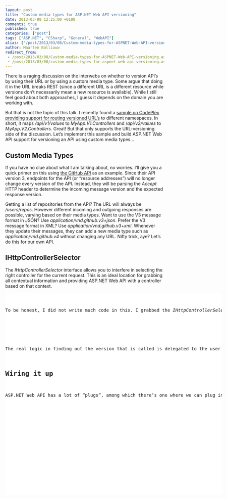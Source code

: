 ```yaml
---
layout: post
title: "Custom media types for ASP.NET Web API versioning"
date: 2013-03-08 12:25:00 +0100
comments: true
published: true
categories: ["post"]
tags: ["ASP.NET", "CSharp", "General", "WebAPI"]
alias: ["/post/2013/03/08/Custom-media-types-for-ASPNET-Web-API-versioning.aspx", "/post/2013/03/08/custom-media-types-for-aspnet-web-api-versioning.aspx"]
author: Maarten Balliauw
redirect_from:
 - /post/2013/03/08/Custom-media-types-for-ASPNET-Web-API-versioning.aspx
 - /post/2013/03/08/custom-media-types-for-aspnet-web-api-versioning.aspx
---
```

<p>There is a raging discussion on the interwebs on whether to version API&rsquo;s by using their URL or by using a custom media type. Some argue that doing it in the URL breaks REST (since a different URL is a different resource while versions don&rsquo;t necessarily mean a new resource is available). While I still feel good about both approaches, I guess it depends on the domain you are working with.</p>
<p>But that is not the topic of this talk. I recently found a <a href="http://aspnet.codeplex.com/SourceControl/changeset/view/0e68a22781fd#Samples/WebApi/NamespaceControllerSelector/ReadMe.txt">sample on CodePlex providing support for routing versioned URL&rsquo;s</a> to different namespaces. In short, it maps <em>/api/v1/values</em> to <em>MyApp.V1.Controllers</em> and /<em>api/v2/values</em> to <em>MyApp.V2.Controllers</em>. Great! But that only supports the URL-versioning side of the discussion. Let&rsquo;s implement this sample and build ASP.NET Web API support for versioning an API using custom media types&hellip;</p>
<h2>Custom Media Types</h2>
<p>If you have no clue about what I am talking about, no worries. I&rsquo;ll give you a quick primer on this using <a href="http://developer.github.com/v3/media/">the GitHub API</a> as an example. Since their API version 3, endpoints for the API (or &ldquo;resource addresses&rdquo;) will no longer change every version of the API. Instead, they will be parsing the <em>Accept</em> HTTP header to determine the incoming message version and the expected response version.</p>
<p>Getting a list of repositories from the API? The URL will always be <em>/users/repos</em>. However different incoming and outgoing responses are possible, varying based on their media types. Want to use the V3 message format in JSON? Use <em>application/vnd.github.v3+json</em>. Prefer the V3 message format in XML? Use<em> application/vnd.github.v3+xml</em>. Whenever they update their messages, they can add a new media type such as <em>application/vnd.github.v4</em> without changing any URL. Nifty trick, aye? Let&rsquo;s do this for our own API.</p>
<h2>IHttpControllerSelector</h2>
<p>The <em>IHttpControllerSelector</em> interface allows you to interfere in selecting the right controller for the current request. This is an ideal location for grabbing all contextual information and providing ASP.NET Web API with a controller based on that context.</p>
<div id="scid:9D7513F9-C04C-4721-824A-2B34F0212519:63070af6-b41b-499f-8fdb-88c3516ade38" class="wlWriterEditableSmartContent" style="float: none; margin: 0px; display: inline; padding: 0px;">
<pre style="width: 687px; height: 638px; background-color: white; overflow: auto;"><div><!--

Code highlighting produced by Actipro CodeHighlighter (freeware)
http://www.CodeHighlighter.com/

--><span style="color: #008080;">  1</span> <span style="color: #0000ff;">public</span><span style="color: #000000;"> </span><span style="color: #0000ff;">class</span><span style="color: #000000;"> AcceptHeaderControllerSelector </span><span style="color: #000000;">:</span><span style="color: #000000;"> IHttpControllerSelector
</span><span style="color: #008080;">  2</span> <span style="color: #000000;">{
</span><span style="color: #008080;">  3</span> <span style="color: #000000;">    </span><span style="color: #0000ff;">private</span><span style="color: #000000;"> </span><span style="color: #0000ff;">const</span><span style="color: #000000;"> </span><span style="color: #0000ff;">string</span><span style="color: #000000;"> ControllerKey </span><span style="color: #000000;">=</span><span style="color: #000000;"> </span><span style="color: #000000;">"</span><span style="color: #000000;">controller</span><span style="color: #000000;">"</span><span style="color: #000000;">;
</span><span style="color: #008080;">  4</span> <span style="color: #000000;">
</span><span style="color: #008080;">  5</span> <span style="color: #000000;">    </span><span style="color: #0000ff;">private</span><span style="color: #000000;"> readonly HttpConfiguration _configuration;
</span><span style="color: #008080;">  6</span> <span style="color: #000000;">    </span><span style="color: #0000ff;">private</span><span style="color: #000000;"> readonly Func</span><span style="color: #000000;">&lt;</span><span style="color: #000000;">MediaTypeHeaderValue</span><span style="color: #000000;">,</span><span style="color: #000000;"> </span><span style="color: #0000ff;">string</span><span style="color: #000000;">&gt;</span><span style="color: #000000;"> _namespaceResolver;
</span><span style="color: #008080;">  7</span> <span style="color: #000000;">    </span><span style="color: #0000ff;">private</span><span style="color: #000000;"> readonly Lazy</span><span style="color: #000000;">&lt;</span><span style="color: #000000;">Dictionary</span><span style="color: #000000;">&lt;</span><span style="color: #0000ff;">string</span><span style="color: #000000;">,</span><span style="color: #000000;"> HttpControllerDescriptor</span><span style="color: #000000;">&gt;&gt;</span><span style="color: #000000;"> _controllers;
</span><span style="color: #008080;">  8</span> <span style="color: #000000;">    </span><span style="color: #0000ff;">private</span><span style="color: #000000;"> readonly HashSet</span><span style="color: #000000;">&lt;</span><span style="color: #0000ff;">string</span><span style="color: #000000;">&gt;</span><span style="color: #000000;"> _duplicates;
</span><span style="color: #008080;">  9</span> <span style="color: #000000;">
</span><span style="color: #008080;"> 10</span> <span style="color: #000000;">    </span><span style="color: #0000ff;">public</span><span style="color: #000000;"> AcceptHeaderControllerSelector(HttpConfiguration config</span><span style="color: #000000;">,</span><span style="color: #000000;"> Func</span><span style="color: #000000;">&lt;</span><span style="color: #000000;">MediaTypeHeaderValue</span><span style="color: #000000;">,</span><span style="color: #000000;"> </span><span style="color: #0000ff;">string</span><span style="color: #000000;">&gt;</span><span style="color: #000000;"> namespaceResolver)
</span><span style="color: #008080;"> 11</span> <span style="color: #000000;">    {
</span><span style="color: #008080;"> 12</span> <span style="color: #000000;">        _configuration </span><span style="color: #000000;">=</span><span style="color: #000000;"> config;
</span><span style="color: #008080;"> 13</span> <span style="color: #000000;">        _namespaceResolver </span><span style="color: #000000;">=</span><span style="color: #000000;"> namespaceResolver;
</span><span style="color: #008080;"> 14</span> <span style="color: #000000;">        _duplicates </span><span style="color: #000000;">=</span><span style="color: #000000;"> </span><span style="color: #0000ff;">new</span><span style="color: #000000;"> HashSet</span><span style="color: #000000;">&lt;</span><span style="color: #0000ff;">string</span><span style="color: #000000;">&gt;</span><span style="color: #000000;">(StringComparer</span><span style="color: #000000;">.</span><span style="color: #000000;">OrdinalIgnoreCase);
</span><span style="color: #008080;"> 15</span> <span style="color: #000000;">        _controllers </span><span style="color: #000000;">=</span><span style="color: #000000;"> </span><span style="color: #0000ff;">new</span><span style="color: #000000;"> Lazy</span><span style="color: #000000;">&lt;</span><span style="color: #000000;">Dictionary</span><span style="color: #000000;">&lt;</span><span style="color: #0000ff;">string</span><span style="color: #000000;">,</span><span style="color: #000000;"> HttpControllerDescriptor</span><span style="color: #000000;">&gt;&gt;</span><span style="color: #000000;">(InitializeControllerDictionary);
</span><span style="color: #008080;"> 16</span> <span style="color: #000000;">    }
</span><span style="color: #008080;"> 17</span> <span style="color: #000000;">
</span><span style="color: #008080;"> 18</span> <span style="color: #000000;">    </span><span style="color: #0000ff;">private</span><span style="color: #000000;"> Dictionary</span><span style="color: #000000;">&lt;</span><span style="color: #0000ff;">string</span><span style="color: #000000;">,</span><span style="color: #000000;"> HttpControllerDescriptor</span><span style="color: #000000;">&gt;</span><span style="color: #000000;"> InitializeControllerDictionary()
</span><span style="color: #008080;"> 19</span> <span style="color: #000000;">    {
</span><span style="color: #008080;"> 20</span> <span style="color: #000000;">        </span><span style="color: #0000ff;">var</span><span style="color: #000000;"> dictionary </span><span style="color: #000000;">=</span><span style="color: #000000;"> </span><span style="color: #0000ff;">new</span><span style="color: #000000;"> Dictionary</span><span style="color: #000000;">&lt;</span><span style="color: #0000ff;">string</span><span style="color: #000000;">,</span><span style="color: #000000;"> HttpControllerDescriptor</span><span style="color: #000000;">&gt;</span><span style="color: #000000;">(StringComparer</span><span style="color: #000000;">.</span><span style="color: #000000;">OrdinalIgnoreCase);
</span><span style="color: #008080;"> 21</span> <span style="color: #000000;">
</span><span style="color: #008080;"> 22</span> <span style="color: #000000;">        </span><span style="color: #008000;">//</span><span style="color: #008000;"> Create a lookup table where key is "namespace.controller". The value of "namespace" is the last
</span><span style="color: #008080;"> 23</span> <span style="color: #008000;">        // segment of the full namespace. For example:
</span><span style="color: #008080;"> 24</span> <span style="color: #008000;">        // MyApplication.Controllers.V1.ProductsController =&gt; "V1.Products"</span><span style="color: #008000;">
</span><span style="color: #008080;"> 25</span> <span style="color: #000000;">        IAssembliesResolver assembliesResolver </span><span style="color: #000000;">=</span><span style="color: #000000;"> _configuration</span><span style="color: #000000;">.</span><span style="color: #000000;">Services</span><span style="color: #000000;">.</span><span style="color: #000000;">GetAssembliesResolver();
</span><span style="color: #008080;"> 26</span> <span style="color: #000000;">        IHttpControllerTypeResolver controllersResolver </span><span style="color: #000000;">=</span><span style="color: #000000;"> _configuration</span><span style="color: #000000;">.</span><span style="color: #000000;">Services</span><span style="color: #000000;">.</span><span style="color: #000000;">GetHttpControllerTypeResolver();
</span><span style="color: #008080;"> 27</span> <span style="color: #000000;">
</span><span style="color: #008080;"> 28</span> <span style="color: #000000;">        ICollection</span><span style="color: #000000;">&lt;</span><span style="color: #000000;">Type</span><span style="color: #000000;">&gt;</span><span style="color: #000000;"> controllerTypes </span><span style="color: #000000;">=</span><span style="color: #000000;"> controllersResolver</span><span style="color: #000000;">.</span><span style="color: #000000;">GetControllerTypes(assembliesResolver);
</span><span style="color: #008080;"> 29</span> <span style="color: #000000;">
</span><span style="color: #008080;"> 30</span> <span style="color: #000000;">        </span><span style="color: #0000ff;">foreach</span><span style="color: #000000;"> (Type t in controllerTypes)
</span><span style="color: #008080;"> 31</span> <span style="color: #000000;">        {
</span><span style="color: #008080;"> 32</span> <span style="color: #000000;">            </span><span style="color: #0000ff;">var</span><span style="color: #000000;"> segments </span><span style="color: #000000;">=</span><span style="color: #000000;"> t</span><span style="color: #000000;">.</span><span style="color: #000000;">Namespace</span><span style="color: #000000;">.</span><span style="color: #008080;">Split</span><span style="color: #000000;">(Type</span><span style="color: #000000;">.</span><span style="color: #000000;">Delimiter);
</span><span style="color: #008080;"> 33</span> <span style="color: #000000;">
</span><span style="color: #008080;"> 34</span> <span style="color: #000000;">            </span><span style="color: #008000;">//</span><span style="color: #008000;"> For the dictionary key, strip "Controller" from the end of the type name.
</span><span style="color: #008080;"> 35</span> <span style="color: #008000;">            // This matches the behavior of DefaultHttpControllerSelector.</span><span style="color: #008000;">
</span><span style="color: #008080;"> 36</span> <span style="color: #000000;">            </span><span style="color: #0000ff;">var</span><span style="color: #000000;"> controllerName </span><span style="color: #000000;">=</span><span style="color: #000000;"> t</span><span style="color: #000000;">.</span><span style="color: #000000;">Name</span><span style="color: #000000;">.</span><span style="color: #000000;">Remove(t</span><span style="color: #000000;">.</span><span style="color: #000000;">Name</span><span style="color: #000000;">.</span><span style="color: #000000;">Length </span><span style="color: #000000;">-</span><span style="color: #000000;"> DefaultHttpControllerSelector</span><span style="color: #000000;">.</span><span style="color: #000000;">ControllerSuffix</span><span style="color: #000000;">.</span><span style="color: #000000;">Length);
</span><span style="color: #008080;"> 37</span> <span style="color: #000000;">
</span><span style="color: #008080;"> 38</span> <span style="color: #000000;">            </span><span style="color: #0000ff;">var</span><span style="color: #000000;"> </span><span style="color: #008080;">key</span><span style="color: #000000;"> </span><span style="color: #000000;">=</span><span style="color: #000000;"> </span><span style="color: #0000ff;">String</span><span style="color: #000000;">.</span><span style="color: #000000;">Format(CultureInfo</span><span style="color: #000000;">.</span><span style="color: #000000;">InvariantCulture</span><span style="color: #000000;">,</span><span style="color: #000000;"> </span><span style="color: #000000;">"</span><span style="color: #000000;">{0}.{1}</span><span style="color: #000000;">"</span><span style="color: #000000;">,</span><span style="color: #000000;"> segments[segments</span><span style="color: #000000;">.</span><span style="color: #000000;">Length </span><span style="color: #000000;">-</span><span style="color: #000000;"> </span><span style="color: #000000;">1</span><span style="color: #000000;">]</span><span style="color: #000000;">,</span><span style="color: #000000;"> controllerName);
</span><span style="color: #008080;"> 39</span> <span style="color: #000000;">
</span><span style="color: #008080;"> 40</span> <span style="color: #000000;">            </span><span style="color: #008000;">//</span><span style="color: #008000;"> Check for duplicate keys.</span><span style="color: #008000;">
</span><span style="color: #008080;"> 41</span> <span style="color: #000000;">            </span><span style="color: #0000ff;">if</span><span style="color: #000000;"> (dictionary</span><span style="color: #000000;">.</span><span style="color: #000000;">Keys</span><span style="color: #000000;">.</span><span style="color: #000000;">Contains(</span><span style="color: #008080;">key</span><span style="color: #000000;">))
</span><span style="color: #008080;"> 42</span> <span style="color: #000000;">            {
</span><span style="color: #008080;"> 43</span> <span style="color: #000000;">                _duplicates</span><span style="color: #000000;">.</span><span style="color: #000000;">Add(</span><span style="color: #008080;">key</span><span style="color: #000000;">);
</span><span style="color: #008080;"> 44</span> <span style="color: #000000;">            }
</span><span style="color: #008080;"> 45</span> <span style="color: #000000;">            </span><span style="color: #0000ff;">else</span><span style="color: #000000;">
</span><span style="color: #008080;"> 46</span> <span style="color: #000000;">            {
</span><span style="color: #008080;"> 47</span> <span style="color: #000000;">                dictionary[</span><span style="color: #008080;">key</span><span style="color: #000000;">] </span><span style="color: #000000;">=</span><span style="color: #000000;"> </span><span style="color: #0000ff;">new</span><span style="color: #000000;"> HttpControllerDescriptor(_configuration</span><span style="color: #000000;">,</span><span style="color: #000000;"> t</span><span style="color: #000000;">.</span><span style="color: #000000;">Name</span><span style="color: #000000;">,</span><span style="color: #000000;"> t);  
</span><span style="color: #008080;"> 48</span> <span style="color: #000000;">            }
</span><span style="color: #008080;"> 49</span> <span style="color: #000000;">        }
</span><span style="color: #008080;"> 50</span> <span style="color: #000000;">
</span><span style="color: #008080;"> 51</span> <span style="color: #000000;">        </span><span style="color: #008000;">//</span><span style="color: #008000;"> Remove any duplicates from the dictionary, because these create ambiguous matches. 
</span><span style="color: #008080;"> 52</span> <span style="color: #008000;">        // For example, "Foo.V1.ProductsController" and "Bar.V1.ProductsController" both map to "v1.products".</span><span style="color: #008000;">
</span><span style="color: #008080;"> 53</span> <span style="color: #000000;">        </span><span style="color: #0000ff;">foreach</span><span style="color: #000000;"> (</span><span style="color: #0000ff;">string</span><span style="color: #000000;"> s in _duplicates)
</span><span style="color: #008080;"> 54</span> <span style="color: #000000;">        {
</span><span style="color: #008080;"> 55</span> <span style="color: #000000;">            dictionary</span><span style="color: #000000;">.</span><span style="color: #000000;">Remove(s);
</span><span style="color: #008080;"> 56</span> <span style="color: #000000;">        }
</span><span style="color: #008080;"> 57</span> <span style="color: #000000;">        </span><span style="color: #0000ff;">return</span><span style="color: #000000;"> dictionary;
</span><span style="color: #008080;"> 58</span> <span style="color: #000000;">    }
</span><span style="color: #008080;"> 59</span> <span style="color: #000000;">
</span><span style="color: #008080;"> 60</span> <span style="color: #000000;">    </span><span style="color: #008000;">//</span><span style="color: #008000;"> Get a value from the route data, if present.</span><span style="color: #008000;">
</span><span style="color: #008080;"> 61</span> <span style="color: #000000;">    </span><span style="color: #0000ff;">private</span><span style="color: #000000;"> </span><span style="color: #0000ff;">static</span><span style="color: #000000;"> T GetRouteVariable</span><span style="color: #000000;">&lt;</span><span style="color: #000000;">T</span><span style="color: #000000;">&gt;</span><span style="color: #000000;">(IHttpRouteData routeData</span><span style="color: #000000;">,</span><span style="color: #000000;"> </span><span style="color: #0000ff;">string</span><span style="color: #000000;"> name)
</span><span style="color: #008080;"> 62</span> <span style="color: #000000;">    {
</span><span style="color: #008080;"> 63</span> <span style="color: #000000;">        </span><span style="color: #0000ff;">object</span><span style="color: #000000;"> result </span><span style="color: #000000;">=</span><span style="color: #000000;"> </span><span style="color: #0000ff;">null</span><span style="color: #000000;">;
</span><span style="color: #008080;"> 64</span> <span style="color: #000000;">        </span><span style="color: #0000ff;">if</span><span style="color: #000000;"> (routeData</span><span style="color: #000000;">.</span><span style="color: #000000;">Values</span><span style="color: #000000;">.</span><span style="color: #000000;">TryGetValue(name</span><span style="color: #000000;">,</span><span style="color: #000000;"> out result))
</span><span style="color: #008080;"> 65</span> <span style="color: #000000;">        {
</span><span style="color: #008080;"> 66</span> <span style="color: #000000;">            </span><span style="color: #0000ff;">return</span><span style="color: #000000;"> (T)result;
</span><span style="color: #008080;"> 67</span> <span style="color: #000000;">        }
</span><span style="color: #008080;"> 68</span> <span style="color: #000000;">        </span><span style="color: #0000ff;">return</span><span style="color: #000000;"> </span><span style="color: #0000ff;">default</span><span style="color: #000000;">(T);
</span><span style="color: #008080;"> 69</span> <span style="color: #000000;">    }
</span><span style="color: #008080;"> 70</span> <span style="color: #000000;">
</span><span style="color: #008080;"> 71</span> <span style="color: #000000;">    </span><span style="color: #0000ff;">public</span><span style="color: #000000;"> HttpControllerDescriptor SelectController(HttpRequestMessage request)
</span><span style="color: #008080;"> 72</span> <span style="color: #000000;">    {
</span><span style="color: #008080;"> 73</span> <span style="color: #000000;">        IHttpRouteData routeData </span><span style="color: #000000;">=</span><span style="color: #000000;"> request</span><span style="color: #000000;">.</span><span style="color: #000000;">GetRouteData();
</span><span style="color: #008080;"> 74</span> <span style="color: #000000;">        </span><span style="color: #0000ff;">if</span><span style="color: #000000;"> (routeData </span><span style="color: #000000;">==</span><span style="color: #000000;"> </span><span style="color: #0000ff;">null</span><span style="color: #000000;">)
</span><span style="color: #008080;"> 75</span> <span style="color: #000000;">        {
</span><span style="color: #008080;"> 76</span> <span style="color: #000000;">            </span><span style="color: #0000ff;">throw</span><span style="color: #000000;"> </span><span style="color: #0000ff;">new</span><span style="color: #000000;"> HttpResponseException(HttpStatusCode</span><span style="color: #000000;">.</span><span style="color: #000000;">NotFound);
</span><span style="color: #008080;"> 77</span> <span style="color: #000000;">        }
</span><span style="color: #008080;"> 78</span> <span style="color: #000000;">
</span><span style="color: #008080;"> 79</span> <span style="color: #000000;">        </span><span style="color: #008000;">//</span><span style="color: #008000;"> Get the namespace and controller variables from the route data.</span><span style="color: #008000;">
</span><span style="color: #008080;"> 80</span> <span style="color: #000000;">        </span><span style="color: #0000ff;">string</span><span style="color: #000000;"> namespaceName </span><span style="color: #000000;">=</span><span style="color: #000000;"> </span><span style="color: #0000ff;">null</span><span style="color: #000000;">;
</span><span style="color: #008080;"> 81</span> <span style="color: #000000;">        </span><span style="color: #0000ff;">foreach</span><span style="color: #000000;"> (</span><span style="color: #0000ff;">var</span><span style="color: #000000;"> accepts in request</span><span style="color: #000000;">.</span><span style="color: #000000;">Headers</span><span style="color: #000000;">.</span><span style="color: #000000;">Accept)
</span><span style="color: #008080;"> 82</span> <span style="color: #000000;">        {
</span><span style="color: #008080;"> 83</span> <span style="color: #000000;">            namespaceName </span><span style="color: #000000;">=</span><span style="color: #000000;"> _namespaceResolver(accepts);
</span><span style="color: #008080;"> 84</span> <span style="color: #000000;">            </span><span style="color: #0000ff;">if</span><span style="color: #000000;"> (namespaceName </span><span style="color: #000000;">!=</span><span style="color: #000000;"> </span><span style="color: #0000ff;">null</span><span style="color: #000000;">)
</span><span style="color: #008080;"> 85</span> <span style="color: #000000;">            {
</span><span style="color: #008080;"> 86</span> <span style="color: #000000;">                </span><span style="color: #0000ff;">break</span><span style="color: #000000;">;
</span><span style="color: #008080;"> 87</span> <span style="color: #000000;">            }
</span><span style="color: #008080;"> 88</span> <span style="color: #000000;">        } 
</span><span style="color: #008080;"> 89</span> <span style="color: #000000;">        </span><span style="color: #0000ff;">if</span><span style="color: #000000;"> (namespaceName </span><span style="color: #000000;">==</span><span style="color: #000000;"> </span><span style="color: #0000ff;">null</span><span style="color: #000000;">)
</span><span style="color: #008080;"> 90</span> <span style="color: #000000;">        {
</span><span style="color: #008080;"> 91</span> <span style="color: #000000;">            </span><span style="color: #0000ff;">throw</span><span style="color: #000000;"> </span><span style="color: #0000ff;">new</span><span style="color: #000000;"> HttpResponseException(HttpStatusCode</span><span style="color: #000000;">.</span><span style="color: #000000;">NotFound);
</span><span style="color: #008080;"> 92</span> <span style="color: #000000;">        }
</span><span style="color: #008080;"> 93</span> <span style="color: #000000;">
</span><span style="color: #008080;"> 94</span> <span style="color: #000000;">        </span><span style="color: #0000ff;">string</span><span style="color: #000000;"> controllerName </span><span style="color: #000000;">=</span><span style="color: #000000;"> GetRouteVariable</span><span style="color: #000000;">&lt;</span><span style="color: #0000ff;">string</span><span style="color: #000000;">&gt;</span><span style="color: #000000;">(routeData</span><span style="color: #000000;">,</span><span style="color: #000000;"> ControllerKey);
</span><span style="color: #008080;"> 95</span> <span style="color: #000000;">        </span><span style="color: #0000ff;">if</span><span style="color: #000000;"> (controllerName </span><span style="color: #000000;">==</span><span style="color: #000000;"> </span><span style="color: #0000ff;">null</span><span style="color: #000000;">)
</span><span style="color: #008080;"> 96</span> <span style="color: #000000;">        {
</span><span style="color: #008080;"> 97</span> <span style="color: #000000;">            </span><span style="color: #0000ff;">throw</span><span style="color: #000000;"> </span><span style="color: #0000ff;">new</span><span style="color: #000000;"> HttpResponseException(HttpStatusCode</span><span style="color: #000000;">.</span><span style="color: #000000;">NotFound);
</span><span style="color: #008080;"> 98</span> <span style="color: #000000;">        }
</span><span style="color: #008080;"> 99</span> <span style="color: #000000;">
</span><span style="color: #008080;">100</span> <span style="color: #000000;">        </span><span style="color: #008000;">//</span><span style="color: #008000;"> Find a matching controller.</span><span style="color: #008000;">
</span><span style="color: #008080;">101</span> <span style="color: #000000;">        </span><span style="color: #0000ff;">string</span><span style="color: #000000;"> </span><span style="color: #008080;">key</span><span style="color: #000000;"> </span><span style="color: #000000;">=</span><span style="color: #000000;"> </span><span style="color: #0000ff;">String</span><span style="color: #000000;">.</span><span style="color: #000000;">Format(CultureInfo</span><span style="color: #000000;">.</span><span style="color: #000000;">InvariantCulture</span><span style="color: #000000;">,</span><span style="color: #000000;"> </span><span style="color: #000000;">"</span><span style="color: #000000;">{0}.{1}</span><span style="color: #000000;">"</span><span style="color: #000000;">,</span><span style="color: #000000;"> namespaceName</span><span style="color: #000000;">,</span><span style="color: #000000;"> controllerName);
</span><span style="color: #008080;">102</span> <span style="color: #000000;">
</span><span style="color: #008080;">103</span> <span style="color: #000000;">        HttpControllerDescriptor controllerDescriptor;
</span><span style="color: #008080;">104</span> <span style="color: #000000;">        </span><span style="color: #0000ff;">if</span><span style="color: #000000;"> (_controllers</span><span style="color: #000000;">.</span><span style="color: #000000;">Value</span><span style="color: #000000;">.</span><span style="color: #000000;">TryGetValue(</span><span style="color: #008080;">key</span><span style="color: #000000;">,</span><span style="color: #000000;"> out controllerDescriptor))
</span><span style="color: #008080;">105</span> <span style="color: #000000;">        {
</span><span style="color: #008080;">106</span> <span style="color: #000000;">            </span><span style="color: #0000ff;">return</span><span style="color: #000000;"> controllerDescriptor;
</span><span style="color: #008080;">107</span> <span style="color: #000000;">        }
</span><span style="color: #008080;">108</span> <span style="color: #000000;">        </span><span style="color: #0000ff;">else</span><span style="color: #000000;"> </span><span style="color: #0000ff;">if</span><span style="color: #000000;"> (_duplicates</span><span style="color: #000000;">.</span><span style="color: #000000;">Contains(</span><span style="color: #008080;">key</span><span style="color: #000000;">))
</span><span style="color: #008080;">109</span> <span style="color: #000000;">        {
</span><span style="color: #008080;">110</span> <span style="color: #000000;">            </span><span style="color: #0000ff;">throw</span><span style="color: #000000;"> </span><span style="color: #0000ff;">new</span><span style="color: #000000;"> HttpResponseException(
</span><span style="color: #008080;">111</span> <span style="color: #000000;">                request</span><span style="color: #000000;">.</span><span style="color: #000000;">CreateErrorResponse(HttpStatusCode</span><span style="color: #000000;">.</span><span style="color: #000000;">InternalServerError</span><span style="color: #000000;">,</span><span style="color: #000000;">
</span><span style="color: #008080;">112</span> <span style="color: #000000;">                </span><span style="color: #000000;">"</span><span style="color: #000000;">Multiple controllers were found that match this request.</span><span style="color: #000000;">"</span><span style="color: #000000;">));
</span><span style="color: #008080;">113</span> <span style="color: #000000;">        }
</span><span style="color: #008080;">114</span> <span style="color: #000000;">        </span><span style="color: #0000ff;">else</span><span style="color: #000000;">
</span><span style="color: #008080;">115</span> <span style="color: #000000;">        {
</span><span style="color: #008080;">116</span> <span style="color: #000000;">            </span><span style="color: #0000ff;">throw</span><span style="color: #000000;"> </span><span style="color: #0000ff;">new</span><span style="color: #000000;"> HttpResponseException(HttpStatusCode</span><span style="color: #000000;">.</span><span style="color: #000000;">NotFound);
</span><span style="color: #008080;">117</span> <span style="color: #000000;">        }
</span><span style="color: #008080;">118</span> <span style="color: #000000;">    }
</span><span style="color: #008080;">119</span> <span style="color: #000000;">
</span><span style="color: #008080;">120</span> <span style="color: #000000;">    </span><span style="color: #0000ff;">public</span><span style="color: #000000;"> IDictionary</span><span style="color: #000000;">&lt;</span><span style="color: #0000ff;">string</span><span style="color: #000000;">,</span><span style="color: #000000;"> HttpControllerDescriptor</span><span style="color: #000000;">&gt;</span><span style="color: #000000;"> GetControllerMapping()
</span><span style="color: #008080;">121</span> <span style="color: #000000;">    {
</span><span style="color: #008080;">122</span> <span style="color: #000000;">        </span><span style="color: #0000ff;">return</span><span style="color: #000000;"> _controllers</span><span style="color: #000000;">.</span><span style="color: #000000;">Value;
</span><span style="color: #008080;">123</span> <span style="color: #000000;">    }
</span><span style="color: #008080;">124</span> <span style="color: #000000;">}</span></div></pre>
<!-- Code inserted with Steve Dunn's Windows Live Writer Code Formatter Plugin.  http://dunnhq.com --></div>
<p>To be honest, I did not write much code in this. I grabbed the <em>IHttpControllerSelector</em> implementation <a href="http://aspnet.codeplex.com/SourceControl/changeset/view/0e68a22781fd#Samples/WebApi/NamespaceControllerSelector/ReadMe.txt">from the sample on CodePlex</a> and added just these lines to check the <em>Accept</em> header instead.</p>
<div id="scid:9D7513F9-C04C-4721-824A-2B34F0212519:d37ba3fc-cfe6-4c45-8034-50eb77e30b0b" class="wlWriterEditableSmartContent" style="float: none; margin: 0px; display: inline; padding: 0px;">
<pre style="width: 687px; height: 225px; background-color: white; overflow: auto;"><div><!--

Code highlighting produced by Actipro CodeHighlighter (freeware)
http://www.CodeHighlighter.com/

--><span style="color: #008080;"> 1</span> <span style="color: #008000;">//</span><span style="color: #008000;"> Get the namespace and controller variables from the route data.</span><span style="color: #008000;">
</span><span style="color: #008080;"> 2</span> <span style="color: #0000ff;">string</span><span style="color: #000000;"> namespaceName </span><span style="color: #000000;">=</span><span style="color: #000000;"> </span><span style="color: #0000ff;">null</span><span style="color: #000000;">;
</span><span style="color: #008080;"> 3</span> <span style="color: #0000ff;">foreach</span><span style="color: #000000;"> (</span><span style="color: #0000ff;">var</span><span style="color: #000000;"> accepts in request</span><span style="color: #000000;">.</span><span style="color: #000000;">Headers</span><span style="color: #000000;">.</span><span style="color: #000000;">Accept)
</span><span style="color: #008080;"> 4</span> <span style="color: #000000;">{
</span><span style="color: #008080;"> 5</span> <span style="color: #000000;">    namespaceName </span><span style="color: #000000;">=</span><span style="color: #000000;"> _namespaceResolver(accepts);
</span><span style="color: #008080;"> 6</span> <span style="color: #000000;">    </span><span style="color: #0000ff;">if</span><span style="color: #000000;"> (namespaceName </span><span style="color: #000000;">!=</span><span style="color: #000000;"> </span><span style="color: #0000ff;">null</span><span style="color: #000000;">)
</span><span style="color: #008080;"> 7</span> <span style="color: #000000;">    {
</span><span style="color: #008080;"> 8</span> <span style="color: #000000;">        </span><span style="color: #0000ff;">break</span><span style="color: #000000;">;
</span><span style="color: #008080;"> 9</span> <span style="color: #000000;">    }
</span><span style="color: #008080;">10</span> <span style="color: #000000;">} 
</span><span style="color: #008080;">11</span> <span style="color: #0000ff;">if</span><span style="color: #000000;"> (namespaceName </span><span style="color: #000000;">==</span><span style="color: #000000;"> </span><span style="color: #0000ff;">null</span><span style="color: #000000;">)
</span><span style="color: #008080;">12</span> <span style="color: #000000;">{
</span><span style="color: #008080;">13</span> <span style="color: #000000;">    </span><span style="color: #0000ff;">throw</span><span style="color: #000000;"> </span><span style="color: #0000ff;">new</span><span style="color: #000000;"> HttpResponseException(HttpStatusCode</span><span style="color: #000000;">.</span><span style="color: #000000;">NotFound);
</span><span style="color: #008080;">14</span> <span style="color: #000000;">}</span></div></pre>
<!-- Code inserted with Steve Dunn's Windows Live Writer Code Formatter Plugin.  http://dunnhq.com --></div>
<p>The real logic in finding out the version that is called is delegated to the user of this <em>IHttpControllerSelector</em>. Let&rsquo;s wire it up!</p>
<h2>Wiring it up</h2>
<p>ASP.NET Web API has a lot of &ldquo;plugs&rdquo;, among which there&rsquo;s one where we can plug in our custom <em>IHttpControllerSelector</em>, Let&rsquo;s override the default one and add our own:</p>
<div id="scid:9D7513F9-C04C-4721-824A-2B34F0212519:4d11e0e2-566f-4552-be5e-ded756e672f1" class="wlWriterEditableSmartContent" style="float: none; margin: 0px; display: inline; padding: 0px;">
<pre style="width: 687px; height: 280px; background-color: white; overflow: auto;"><div><!--

Code highlighting produced by Actipro CodeHighlighter (freeware)
http://www.CodeHighlighter.com/

--><span style="color: #008080;"> 1</span> <span style="color: #000000;">config</span><span style="color: #000000;">.</span><span style="color: #000000;">Services</span><span style="color: #000000;">.</span><span style="color: #000000;">Replace(typeof(IHttpControllerSelector)</span><span style="color: #000000;">,</span><span style="color: #000000;">
</span><span style="color: #008080;"> 2</span> <span style="color: #000000;">    </span><span style="color: #0000ff;">new</span><span style="color: #000000;"> AcceptHeaderControllerSelector(config</span><span style="color: #000000;">,</span><span style="color: #000000;"> accept </span><span style="color: #000000;">=&gt;</span><span style="color: #000000;">
</span><span style="color: #008080;"> 3</span> <span style="color: #000000;">        {
</span><span style="color: #008080;"> 4</span> <span style="color: #000000;">            </span><span style="color: #0000ff;">foreach</span><span style="color: #000000;"> (</span><span style="color: #0000ff;">var</span><span style="color: #000000;"> parameter in accept</span><span style="color: #000000;">.</span><span style="color: #000000;">Parameters)
</span><span style="color: #008080;"> 5</span> <span style="color: #000000;">            {
</span><span style="color: #008080;"> 6</span> <span style="color: #000000;">                </span><span style="color: #0000ff;">if</span><span style="color: #000000;"> (parameter</span><span style="color: #000000;">.</span><span style="color: #000000;">Name</span><span style="color: #000000;">.</span><span style="color: #000000;">Equals(</span><span style="color: #000000;">"</span><span style="color: #000000;">version</span><span style="color: #000000;">"</span><span style="color: #000000;">,</span><span style="color: #000000;"> StringComparison</span><span style="color: #000000;">.</span><span style="color: #000000;">InvariantCultureIgnoreCase))
</span><span style="color: #008080;"> 7</span> <span style="color: #000000;">                {
</span><span style="color: #008080;"> 8</span> <span style="color: #000000;">                    </span><span style="color: #0000ff;">switch</span><span style="color: #000000;"> (parameter</span><span style="color: #000000;">.</span><span style="color: #000000;">Value)
</span><span style="color: #008080;"> 9</span> <span style="color: #000000;">                    {
</span><span style="color: #008080;">10</span> <span style="color: #000000;">                        </span><span style="color: #0000ff;">case</span><span style="color: #000000;"> </span><span style="color: #000000;">"</span><span style="color: #000000;">1.0</span><span style="color: #000000;">"</span><span style="color: #000000;">:</span><span style="color: #000000;"> </span><span style="color: #0000ff;">return</span><span style="color: #000000;"> </span><span style="color: #000000;">"</span><span style="color: #000000;">v1</span><span style="color: #000000;">"</span><span style="color: #000000;">;
</span><span style="color: #008080;">11</span> <span style="color: #000000;">                        </span><span style="color: #0000ff;">case</span><span style="color: #000000;"> </span><span style="color: #000000;">"</span><span style="color: #000000;">2.0</span><span style="color: #000000;">"</span><span style="color: #000000;">:</span><span style="color: #000000;"> </span><span style="color: #0000ff;">return</span><span style="color: #000000;"> </span><span style="color: #000000;">"</span><span style="color: #000000;">v2</span><span style="color: #000000;">"</span><span style="color: #000000;">;
</span><span style="color: #008080;">12</span> <span style="color: #000000;">                    }
</span><span style="color: #008080;">13</span> <span style="color: #000000;">                }
</span><span style="color: #008080;">14</span> <span style="color: #000000;">            }
</span><span style="color: #008080;">15</span> <span style="color: #000000;">            
</span><span style="color: #008080;">16</span> <span style="color: #000000;">            </span><span style="color: #0000ff;">return</span><span style="color: #000000;"> </span><span style="color: #000000;">"</span><span style="color: #000000;">v2</span><span style="color: #000000;">"</span><span style="color: #000000;">; </span><span style="color: #008000;">//</span><span style="color: #008000;"> default namespace, return null to throw 404 when namespace not given</span><span style="color: #008000;">
</span><span style="color: #008080;">17</span> <span style="color: #000000;">        }));</span></div></pre>
<!-- Code inserted with Steve Dunn's Windows Live Writer Code Formatter Plugin.  http://dunnhq.com --></div>
<p>As you can see, we can pass in a lambda which gets called with the contents of the <em>Accept</em> header and must return the namespace obtained from the header. The above example will work when using the version property of a header, e.g.: <em>application/json;version=1.0</em> and <em>application/json;version=2.0</em>. The last statement returns &ldquo;v2&rdquo; as the default version when no specific media header is given. Return <em>null</em> if you want this to result in a <em>404 Page Not Found</em>.</p>
<p><span style="text-decoration: underline;">Using this header scheme is recommended</span> but of course other options are possible. It&rsquo;s <em>your</em> lambda!</p>
<p>Another approach would be going "GitHub style" and use things like <em>application/vnd.api.v1+json </em>and similar?</p>
<div id="scid:9D7513F9-C04C-4721-824A-2B34F0212519:fd90fa2c-60c4-4be1-9be1-a7bb7139201a" class="wlWriterEditableSmartContent" style="float: none; margin: 0px; display: inline; padding: 0px;">
<pre style="width: 687px; height: 168px; background-color: white; overflow: auto;"><div><!--

Code highlighting produced by Actipro CodeHighlighter (freeware)
http://www.CodeHighlighter.com/

--><span style="color: #008080;"> 1</span> <span style="color: #000000;">config</span><span style="color: #000000;">.</span><span style="color: #000000;">Services</span><span style="color: #000000;">.</span><span style="color: #000000;">Replace(typeof(IHttpControllerSelector)</span><span style="color: #000000;">,</span><span style="color: #000000;">
</span><span style="color: #008080;"> 2</span> <span style="color: #000000;">    </span><span style="color: #0000ff;">new</span><span style="color: #000000;"> AcceptHeaderControllerSelector(config</span><span style="color: #000000;">,</span><span style="color: #000000;"> accept </span><span style="color: #000000;">=&gt;</span><span style="color: #000000;">
</span><span style="color: #008080;"> 3</span> <span style="color: #000000;">        {
</span><span style="color: #008080;"> 4</span> <span style="color: #000000;">            </span><span style="color: #0000ff;">var</span><span style="color: #000000;"> matches </span><span style="color: #000000;">=</span><span style="color: #000000;"> Regex</span><span style="color: #000000;">.</span><span style="color: #000000;">Match(accept</span><span style="color: #000000;">.</span><span style="color: #000000;">MediaType</span><span style="color: #000000;">,</span><span style="color: #000000;"> @</span><span style="color: #000000;">"</span><span style="color: #000000;">application\/vnd.api.(.*)\+.*</span><span style="color: #000000;">"</span><span style="color: #000000;">);
</span><span style="color: #008080;"> 5</span> <span style="color: #000000;">            </span><span style="color: #0000ff;">if</span><span style="color: #000000;"> (matches</span><span style="color: #000000;">.</span><span style="color: #000000;">Groups</span><span style="color: #000000;">.</span><span style="color: #008080;">Count</span><span style="color: #000000;"> </span><span style="color: #000000;">&gt;=</span><span style="color: #000000;"> </span><span style="color: #000000;">2</span><span style="color: #000000;">)
</span><span style="color: #008080;"> 6</span> <span style="color: #000000;">            {
</span><span style="color: #008080;"> 7</span> <span style="color: #000000;">                </span><span style="color: #0000ff;">return</span><span style="color: #000000;"> matches</span><span style="color: #000000;">.</span><span style="color: #000000;">Groups[</span><span style="color: #000000;">1</span><span style="color: #000000;">]</span><span style="color: #000000;">.</span><span style="color: #000000;">Value;
</span><span style="color: #008080;"> 8</span> <span style="color: #000000;">            }
</span><span style="color: #008080;"> 9</span> <span style="color: #000000;">            </span><span style="color: #0000ff;">return</span><span style="color: #000000;"> </span><span style="color: #000000;">"</span><span style="color: #000000;">v2</span><span style="color: #000000;">"</span><span style="color: #000000;">; </span><span style="color: #008000;">//</span><span style="color: #008000;"> default namespace, return null to throw 404 when namespace not given</span><span style="color: #008000;">
</span><span style="color: #008080;">10</span> <span style="color: #000000;">        }));</span></div></pre>
<!-- Code inserted with Steve Dunn's Windows Live Writer Code Formatter Plugin.  http://dunnhq.com --></div>
<p>Note that when using the GitHub-style media type, it&rsquo;s best to also configure the default media type formatters to recognize these new types. That way you can even use different media type formats for each API version.</p>
<div id="scid:9D7513F9-C04C-4721-824A-2B34F0212519:b4c5456d-0631-46ac-969b-61656df81650" class="wlWriterEditableSmartContent" style="float: none; margin: 0px; display: inline; padding: 0px;">
<pre style="width: 687px; height: 113px; background-color: white; overflow: auto;"><div><!--

Code highlighting produced by Actipro CodeHighlighter (freeware)
http://www.CodeHighlighter.com/

--><span style="color: #008080;">1</span> <span style="color: #008000;">//</span><span style="color: #008000;"> Add custom media types as supported to their default formatters</span><span style="color: #008000;">
</span><span style="color: #008080;">2</span> <span style="color: #000000;">config.Formatters.JsonFormatter.SupportedMediaTypes.Add(</span><span style="color: #0000ff;">new</span><span style="color: #000000;"> MediaTypeWithQualityHeaderValue(</span><span style="color: #800000;">"</span><span style="color: #800000;">application/vnd.api.v1+json</span><span style="color: #800000;">"</span><span style="color: #000000;">));
</span><span style="color: #008080;">3</span> <span style="color: #000000;">config.Formatters.JsonFormatter.SupportedMediaTypes.Add(</span><span style="color: #0000ff;">new</span><span style="color: #000000;"> MediaTypeWithQualityHeaderValue(</span><span style="color: #800000;">"</span><span style="color: #800000;">application/vnd.api.v2+json</span><span style="color: #800000;">"</span><span style="color: #000000;">));
</span><span style="color: #008080;">4</span> <span style="color: #000000;">
</span><span style="color: #008080;">5</span> <span style="color: #000000;">config.Formatters.XmlFormatter.SupportedMediaTypes.Add(</span><span style="color: #0000ff;">new</span><span style="color: #000000;"> MediaTypeWithQualityHeaderValue(</span><span style="color: #800000;">"</span><span style="color: #800000;">application/vnd.api.v1+xml</span><span style="color: #800000;">"</span><span style="color: #000000;">));
</span><span style="color: #008080;">6</span> <span style="color: #000000;">config.Formatters.XmlFormatter.SupportedMediaTypes.Add(</span><span style="color: #0000ff;">new</span><span style="color: #000000;"> MediaTypeWithQualityHeaderValue(</span><span style="color: #800000;">"</span><span style="color: #800000;">application/vnd.api.v2+xml</span><span style="color: #800000;">"</span><span style="color: #000000;">));</span></div></pre>
<!-- Code inserted with Steve Dunn's Windows Live Writer Code Formatter Plugin.  http://dunnhq.com --></div>
<p>That&rsquo;s basically it. We can now implement our controllers in different namespaces, like so:</p>
<div id="scid:9D7513F9-C04C-4721-824A-2B34F0212519:6fce90c8-cfbd-414e-a2c1-b20bcd45c638" class="wlWriterEditableSmartContent" style="float: none; margin: 0px; display: inline; padding: 0px;">
<pre style="width: 687px; height: 313px; background-color: white; overflow: auto;"><div><!--

Code highlighting produced by Actipro CodeHighlighter (freeware)
http://www.CodeHighlighter.com/

--><span style="color: #008080;"> 1</span> <span style="color: #0000ff;">namespace</span><span style="color: #000000;"> TestSelector.Controllers.V1
</span><span style="color: #008080;"> 2</span> <span style="color: #000000;">{
</span><span style="color: #008080;"> 3</span> <span style="color: #000000;">    </span><span style="color: #0000ff;">public</span><span style="color: #000000;"> </span><span style="color: #0000ff;">class</span><span style="color: #000000;"> ValuesController : ApiController
</span><span style="color: #008080;"> 4</span> <span style="color: #000000;">    {
</span><span style="color: #008080;"> 5</span> <span style="color: #000000;">        </span><span style="color: #0000ff;">public</span><span style="color: #000000;"> </span><span style="color: #0000ff;">string</span><span style="color: #000000;"> Get()
</span><span style="color: #008080;"> 6</span> <span style="color: #000000;">        {
</span><span style="color: #008080;"> 7</span> <span style="color: #000000;">            </span><span style="color: #0000ff;">return</span><span style="color: #000000;"> </span><span style="color: #800000;">"</span><span style="color: #800000;">This is a V1 response.</span><span style="color: #800000;">"</span><span style="color: #000000;">;
</span><span style="color: #008080;"> 8</span> <span style="color: #000000;">        }
</span><span style="color: #008080;"> 9</span> <span style="color: #000000;">    }
</span><span style="color: #008080;">10</span> <span style="color: #000000;">}
</span><span style="color: #008080;">11</span> <span style="color: #000000;">
</span><span style="color: #008080;">12</span> <span style="color: #0000ff;">namespace</span><span style="color: #000000;"> TestSelector.Controllers.V2
</span><span style="color: #008080;">13</span> <span style="color: #000000;">{
</span><span style="color: #008080;">14</span> <span style="color: #000000;">    </span><span style="color: #0000ff;">public</span><span style="color: #000000;"> </span><span style="color: #0000ff;">class</span><span style="color: #000000;"> ValuesController : ApiController
</span><span style="color: #008080;">15</span> <span style="color: #000000;">    {
</span><span style="color: #008080;">16</span> <span style="color: #000000;">        </span><span style="color: #0000ff;">public</span><span style="color: #000000;"> </span><span style="color: #0000ff;">string</span><span style="color: #000000;"> Get()
</span><span style="color: #008080;">17</span> <span style="color: #000000;">        {
</span><span style="color: #008080;">18</span> <span style="color: #000000;">            </span><span style="color: #0000ff;">return</span><span style="color: #000000;"> </span><span style="color: #800000;">"</span><span style="color: #800000;">This is a V2 response.</span><span style="color: #800000;">"</span><span style="color: #000000;">;
</span><span style="color: #008080;">19</span> <span style="color: #000000;">        }
</span><span style="color: #008080;">20</span> <span style="color: #000000;">    }
</span><span style="color: #008080;">21</span> <span style="color: #000000;">}</span></div></pre>
<!-- Code inserted with Steve Dunn's Windows Live Writer Code Formatter Plugin.  http://dunnhq.com --></div>
<p>When providing different <em>Accept </em>headers, we now get routed to the correct namespace depending on our custom media type. REST maturity level up!</p>
<p>I&rsquo;ve issued a pull request on the <a href="http://aspnet.codeplex.com/SourceControl/BrowseLatest">official samples page</a>, in the meanwhile here&rsquo;s the download: <a href="/files/2013/3/AcceptHeaderControllerSelector.zip">AcceptHeaderControllerSelector.zip (238.43 kb)</a></p>
<p>Enjoy!</p>
<p><strong>[edit]</strong> there's a project on GitHub containing other implementations as well, check <a rel="nofollow" href="http://github.com/Sebazzz/SDammann.WebApi.Versioning">http://github.com/Sebazzz/SDammann.WebApi.Versioning</a></p>
{% include imported_disclaimer.html %}
